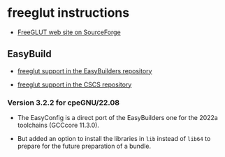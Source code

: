 # freeglut instructions

-   [FreeGLUT web site on SourceForge](https://freeglut.sourceforge.net/)
    

## EasyBuild

-   [freeglut support in the EasyBuilders repository](https://github.com/easybuilders/easybuild-easyconfigs/tree/develop/easybuild/easyconfigs/f/freeglut)
    
-   [freeglut support in the CSCS repository](https://github.com/eth-cscs/production/tree/master/easybuild/easyconfigs/f/freeglut)
    
    
### Version 3.2.2 for cpeGNU/22.08

-   The EasyConfig is a direct port of the EasyBuilders one for the 2022a 
    toolchains (GCCcore 11.3.0).

-   But added an option to install the libraries in `lib` instead of `lib64`
    to prepare for the future preparation of a bundle.
